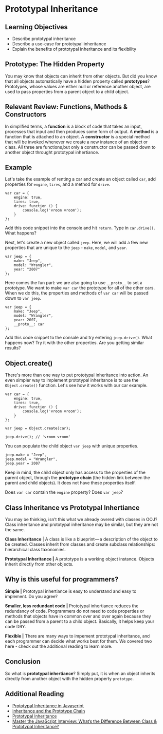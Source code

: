 # Prototypal Inheritance

## Learning Objectives

* Describe prototypal inheritance
* Describe a use-case for prototypal inheritance
* Explain the benefits of prototypal inheritance and its flexibility

## Prototype: The Hidden Property

You may know that objects can inherit from other objects. But did you know that all objects automatically have a hidden property called **prototypes**? Prototypes, whose values are either null or reference another object, are used to pass properties from a parent object to a child object.

## Relevant Review: Functions, Methods & Constructors

In simplified terms, a **function** is a block of code that takes an input, processes that input and then produces some form of output. A **method** is a function that is attached to an object. A **constructor** is a special method that will be invoked whenever we create a new instance of an object or class. All three are functions,but only a constructor can be passed down to another object throught prototypal inhertiance.

## Example

Let's take the example of renting a car and create an object called `car`, add properties for `engine`, `tires`, and a method for `drive`.

```
var car = {
    engine: true,
    tires: true,
    drive: function () {
        console.log('vroom vroom');
    }
};
```
Add this code snippet into the console and hit `return`. Type in `car.drive()`. What happens?

Next, let's create a new object called `jeep`. Here, we will add a few new properties that are unique to the `jeep` - `make`, `model`, and `year`.
```
var jeep = {
    make: "Jeep",
    model: "Wrangler",
    year: "2007"
};
```
Here comes the fun part: we are also going to use `__proto__` to set a prototype. We want to make `var car` the prototype for all of the other cars. When we do this, the properties and methods of `var car` will be passed down to `var jeep`.
```
var jeep = {
    make: "Jeep",
    model: "Wrangler",
    year: 2007,
    __proto__: car
};
```
Add this code snippet to the console and try entering `jeep.drive()`. What happens now? Try it with the other properties. Are you getting similar results?

## Object.create()

There's more than one way to put prototypal inheritance into action. An even simpler way to implement prototypal inheritance is to use the `Object.create()` function. Let's see how it works with our car example.
```
var car = {
    engine: true,
    tires: true,
    drive: function () {
        console.log('vroom vroom');
    }
};

var jeep = Object.create(car);

jeep.drive(); // 'vroom vroom'
```
You can populate the child object `var jeep` with unique properties.
```
jeep.make = "Jeep",
jeep.model = "Wrangler",
jeep.year = 2007
```
Keep in mind, the child object only has access to the properties of the parent object, through the **prototype chain** (the hidden link between the parent and child objects). It does not have these properties itself. 

Does `var car` contain the `engine` property? Does `var jeep`?

## Class Inheritance vs Prototypal Inhertiance

You may be thinking, isn't this what we already overed with classes in OOJ? Class inheritance and prototypal inheritance may be similar, but they are not the same.

**Class Inheritance |** A class is like a blueprint — a description of the object to be created. Classes inherit from classes and create subclass relationships: hierarchical class taxonomies.

**Prototypal Inheritance |** A prototype is a working object instance. Objects inherit directly from other objects.

## Why is this useful for programmers?

**Simple |**
Prototypal inhertiance is easy to understand and easy to implement. Do you agree?

**Smaller, less redundant code |**
Prototypal inhertiance reduces the redundancy of code. Programmers do not need to code properties or methods that objects have in common over and over again because they can be passed from a parent to a child object. Basically, it helps keep your code DRY.

**Flexible |**
There are many ways to impement prototypal inheritance, and each programmer can decide what works best for them. We covered two here - check out the additional reading to learn more.

## Conclusion

So what is **prototypal inhertiance**? Simply put, it is when an object inherits directly from another object with the hidden property `prototype`.

## Additional Reading

* [Prototypal Inheritance in Javascript](https://medium.com/@kevincennis/prototypal-inheritance-781bccc97edb)
* [Inheritance and the Prototype Chain](https://developer.mozilla.org/en-US/docs/Web/JavaScript/Inheritance_and_the_prototype_chain)
* [Prototypal Inheritance](https://developer.mozilla.org/en-US/docs/Web/JavaScript/Inheritance_and_the_prototype_chain)
* [Master the JavaScript Interview: What’s the Difference Between Class & Prototypal Inheritance?](https://medium.com/javascript-scene/master-the-javascript-interview-what-s-the-difference-between-class-prototypal-inheritance-e4cd0a7562e9)